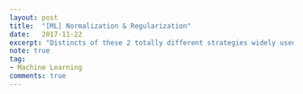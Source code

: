 ```yaml
---
layout: post
title:  "[ML] Normalization & Regularization"
date:   2017-11-22
excerpt: "Distincts of these 2 totally different strategies widely used in ML..."
note: true
tag:
- Machine Learning
comments: true
---
```

